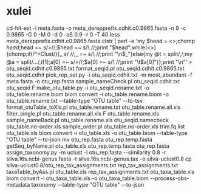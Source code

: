 # xulei
cd-hit-est -i meta.fasta -o meta_derepprefix.cdhit.c0.9865.fasta -n 9 -c 0.9865 -G 0 -M 0 -d 0 -aS 0.9 -r 0 -T 40
less meta_derepprefix.cdhit.c0.9865.fasta.clstr | perl -e 'my $head = <>;chomp $head;$head =~ s/\>//;$head =~ s/\ //;print "$head";while(<>){chomp;if(/^\>Clust/){$_ =~ s/\>//;$_ =~ s/\ //;print "\n$_"}else{my @t = split/\,/;my @a = split/\.\.\./,$t[1];$a[0] =~ s/\>//;$a[0] =~ s/\ //;print "\t$a[0]"}};print "\n"' > otu_seqid.cdhit.c0.9865.txt
format_seqid.pl otu_seqid.cdhit.c0.9865.txt otu_seqid.cdhit
pick_rep_set.py -i otu_seqid.cdhit.txt -m most_abundant -f meta.fasta -o otu_rep.fasta
sample_nameCheck.pl otu_seqid.cdhit.txt otu_seqid F
make_otu_table.py -i otu_seqid.rename.txt -o otu_table.rename.biom
biom convert -i otu_table.rename.biom -o otu_table.rename.txt --table-type "OTU table" --to-tsv
format_otuTable_toXls.pl otu_table.rename.txt otu_table.rename.all.xls
filter_single.pl otu_table.rename.all.xls F otu_table.rename.xls
sample_nameBack.pl otu_table.rename.xls otu_seqid.namecheck otu_table.no-order.xls
sample_order.pl otu_table.no-order.xls trim.fq.list otu_table.xls
biom convert -i otu_table.xls -o otu_table.biom --table-type "OTU table" --to-json
mv otu_rep.fasta otu_rep.temp.fasta
getSeq_byName.pl otu_table.xls otu_rep.temp.fasta otu_rep.fasta
assign_taxonomy.py -m uclust -i otu_rep.fasta --similarity 0.8 -r silva.16s.ncbi-genus.fasta -t silva.16s.ncbi-genus.tax -o silva-uclust0.8
cp silva-uclust0.8/otu_rep_tax_assignments.txt  rep_tax_assignments.txt
taxaTable_byAss.pl otu_table.xls rep_tax_assignments.txt otu_taxa_table.xls
biom convert -i otu_taxa_table.xls -o otu_taxa_table.biom --process-obs-metadata taxonomy --table-type "OTU table" --to-json
